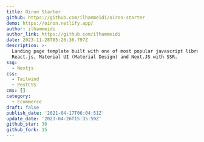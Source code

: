 ```yaml
---
title: Oiron Starter
github: https://github.com/ilhammeidi/oiron-starter
demo: https://oiron.netlify.app/
author: ilhammeidi
author_link: https://github.com/ilhammeidi
date: 2023-11-28T05:26:36.797Z
description: >-
  Landing page template built with one of most popular javascript library
  React.js, Material UI (Material Design) and Next.JS with SSR.
ssg:
  - Nextjs
css:
  - Tailwind
  - PostCSS
cms: []
category:
  - Ecommerce
draft: false
publish_date: '2021-04-17T06:04:51Z'
update_date: '2023-04-26T15:35:59Z'
github_star: 30
github_fork: 15
---
```

